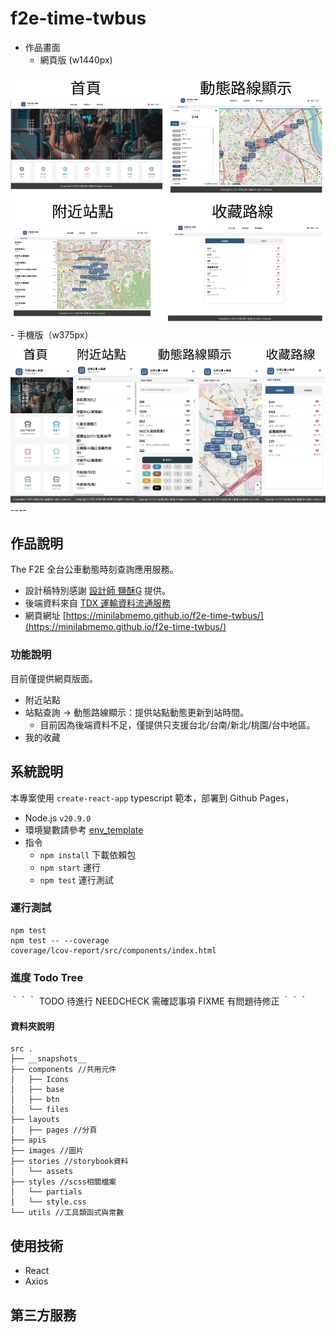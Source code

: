 # f2e-time-twbus

- 作品畫面
  - 網頁版 (w1440px)
<img src="./demo_web.png" >
  - 手機版（w375px）
<img src="./demo_phone.png" >
----


## 作品說明
The F2E 全台公車動態時刻查詢應用服務。
- 設計稿特別感謝 [設計師 鹽酥G](https://2021.thef2e.com/users/6296432819610583727/) 提供。
- 後端資料來自 [TDX 運輸資料流通服務](https://tdx.transportdata.tw/api-service/swagger)
- 網頁網址 [https://minilabmemo.github.io/f2e-time-twbus/](https://minilabmemo.github.io/f2e-time-twbus/)

### 功能說明
目前僅提供網頁版面。
- 附近站點
- 站點查詢 -> 動態路線顯示：提供站點動態更新到站時間。
  - 目前因為後端資料不足，僅提供只支援台北/台南/新北/桃園/台中地區。
- 我的收藏

## 系統說明
本專案使用 `create-react-app` typescript 範本，部署到 Github Pages， 
- Node.js `v20.9.0`
- 環境變數請參考 [env_template](./env_template)
- 指令
  - `npm install` 下載依賴包
  - `npm start` 運行
  - `npm test` 運行測試

### 運行測試
```
npm test
npm test -- --coverage 
coverage/lcov-report/src/components/index.html
```

### 進度 Todo Tree
｀｀｀
TODO 待進行
NEEDCHECK 需確認事項
FIXME 有問題待修正
｀｀｀

#### 資料夾說明
```
src .
├── __snapshots__
├── components //共用元件
│   ├── Icons
│   ├── base
│   ├── btn
│   └── files
├── layouts
│   ├── pages //分頁
├── apis
├── images //圖片
├── stories //storybook資料
│   └── assets
├── styles //scss相關檔案
│   └── partials
│   └── style.css
└── utils //工具類函式與常數
```

## 使用技術
- React
- Axios
## 第三方服務


